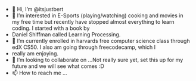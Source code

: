 - 👋 Hi, I’m @itsjustbert
- 👀 I’m interested in E-Sports (playing/watching) cooking and movies in my free time but recently have stopped almost everything to learn coding. I started with a book by
- Daniel Shiffman called Learning Processing. 
- 🌱 I’m currently enrolled in harvards free computer science class through edX CS50. I also am going through freecodecamp, which I 
- really am enjoying. 
- 💞️ I’m looking to collaborate on ...Not really sure yet, set this up for my future and we will see what comes :D
- 📫 How to reach me ...

<!---
itsjustbert/itsjustbert is a ✨ special ✨ repository because its `README.md` (this file) appears on your GitHub profile.
You can click the Preview link to take a look at your changes.
--->
